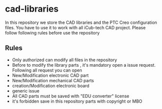 # cad-libraries
In this repository we store the CAD libraries and the PTC Creo configuration files.
You have to use it to work with all iCub-tech CAD project.
Please follow following rules before use the repository
## Rules
- Only  authorized can modify all files in the repository
- Before to modify the library parts , it's mandatory open a issue request. Following all request you can open
 - New/Modification electronic CAD part
 - New/Modification mechanical CAD parts
 - creation/Modification electronic board
 - generic issue
- All CAD parts must be saved with "EDU converter" license
- it's forbidden save in this repository parts with copyright or MBO
